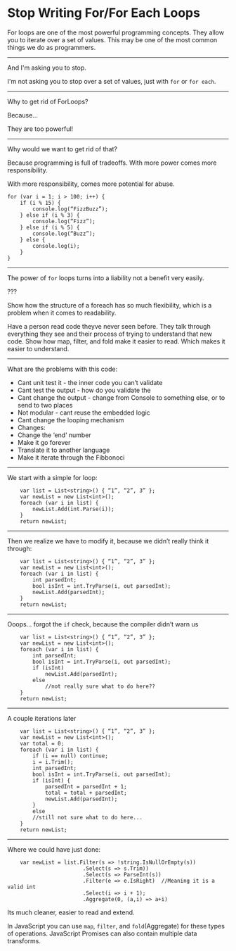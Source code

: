 # Stop Writing For/For Each Loops

For loops are one of the most powerful programming concepts.
They allow you to iterate over a set of values. This may be one of the most common things we do as programmers.

---

And I'm asking you to stop.

I'm not asking you to stop over a set of values, just with `for` or `for each`.

---

Why to get rid of ForLoops?

Because...

They are too powerful!

----

Why would we want to get rid of that?

Because programming is full of tradeoffs. With more power comes more responsibility.

With more responsibility, comes more potential for abuse.

```
for (var i = 1; i > 100; i++) {
	if (i % 15) {
		console.log(“FizzBuzz”);
	} else if (i % 3) {
		console.log(“Fizz”);
	} else if (i % 5) {
		console.log(“Buzz”);
	} else {
		console.log(i);
	}
}
```

---

The power of `for` loops turns into a liability not a benefit very easily.

???

Show how the structure of a foreach has so much flexibility, which is a problem when it comes to readability. 

Have a person read code theyve never seen before. They talk through everything they see and their process of trying to understand that new code. Show how map, filter, and fold make it easier to read. Which makes it easier to understand.

---

What are the problems with this code:

- Cant unit test it - the inner code you can’t validate
- Cant test the output - how do you validate the 
- Cant change the output - change from Console to something else, or to send to two places
- Not modular - cant reuse the embedded logic
- Cant change the looping mechanism
- Changes:
- Change the ‘end’ number
- Make it go forever
- Translate it to another language
- Make it iterate through the Fibbonoci

---

We start with a simple for loop:

```
	var list = List<string>() { “1”, “2”, 3” };
	var newList = new List<int>();
	foreach (var i in list) {
		newList.Add(int.Parse(i));
	}
	return newList;
```

---

Then we realize we have to modify it, because we didn’t really think it through:

```
	var list = List<string>() { “1”, “2”, 3” };
	var newList = new List<int>();
	foreach (var i in list) {
		int parsedInt;
		bool isInt = int.TryParse(i, out parsedInt);
		newList.Add(parsedInt);
	}
	return newList;
```

---

Ooops… forgot the `if` check, because the compiler didn’t warn us

```
	var list = List<string>() { “1”, “2”, 3” };
	var newList = new List<int>();
	foreach (var i in list) {
		int parsedInt;
		bool isInt = int.TryParse(i, out parsedInt);
		if (isInt)
			newList.Add(parsedInt);
		else
			//not really sure what to do here??
	}
	return newList;
```

---

A couple iterations later

```
	var list = List<string>() { “1”, “2”, 3” };
	var newList = new List<int>();
	var total = 0;
	foreach (var i in list) {
		if (i == null) continue;
		i = i.Trim();
		int parsedInt;
		bool isInt = int.TryParse(i, out parsedInt);
		if (isInt) {
			parsedInt = parsedInt + 1;
			total = total + parsedInt;
			newList.Add(parsedInt);
		}
		else
		//still not sure what to do here...
	}
	return newList;
```

---

Where we could have just done:

```
	var newList = list.Filter(s => !string.IsNullOrEmpty(s))
						.Select(s => s.Trim))
						.Select(s => ParseInt(s))
						.Filter(e => e.IsRight)  //Meaning it is a valid int
						.Select(i => i + 1);
						.Aggregate(0, (a,i) => a+i)
```

Its much cleaner, easier to read and extend.

In JavaScript you can use `map`, `filter`, and `fold`(Aggregate) for these types of operations.
JavaScript Promises can also contain multiple data transforms.
